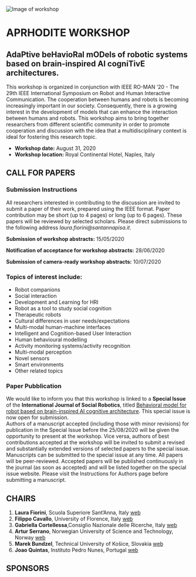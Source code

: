 ![Image of workshop](https://aprhodite.github.io/roman2020/ws.png)

# APRHODITE WORKSHOP 
## AdaPtive beHavioRal mODels of robotic systems based on brain-inspired AI cogniTivE architectures.
This workshop is organized in conjunction with IEEE RO-MAN ‘20 - The 29th IEEE International Symposium on Robot and Human Interactive Communication. The cooperation between humans and robots is becoming increasingly important in our society. Consequently, there is a growing interest in the development of models that can enhance the interaction between humans and robots. This workshop aims to bring together researchers from different scientific community in order to promote cooperation and discussion with the idea that a multidisciplinary context is ideal for fostering this research topic.

- **Workshop date:** August 31, 2020
- **Workshop location:** Royal Continental Hotel, Naples, Italy

## CALL FOR PAPERS

### Submission Instructions
All researchers interested in contributing to the discussion are invited to submit a paper of their work, prepared using the IEEE format. Paper contribution may be short (up to 4 pages) or long (up to 6 pages). These papers will be reviewed by selected scholars. Please direct submissions to the following address _laura.fiorini@santannapisa.it_.
 
**Submission of workshop abstracts:** 15/05/2020

**Notification of acceptance for workshop abstracts:** 28/06/2020

**Submission of camera-ready workshop abstracts:** 10/07/2020

### Topics of interest include:
- Robot companions
- Social interaction
- Development and Learning for HRI
- Robot as a tool to study social cognition
- Therapeutic robots
- Cultural differences in user needs/expectations 
- Multi-modal human-machine interfaces
- Intelligent and Cognition-based User Interaction 
- Human behavioural modelling
- Activity monitoring systems/activity recognition 
- Multi-modal perception
- Novel sensors
- Smart environments
- Other related topics

### Paper Pubblication
We would like to inform you that this workshop is linked to a **Special Issue** of the **International Journal of Social Robotics**, titled [Behavioral model for robot based on brain-inspired AI cognitive architecture](https://www.springer.com/journal/12369/updates/17900528).
This special issue is now open for submission.  
Authors of a manuscript accepted (including those with minor revisions) for publication in the Special Issue before the 25/08/2020 will be given the opportunity to present at the workshop.
Vice versa, authors of best contributions accepted at the workshop will be invited to submit a revised and substantially extended versions of selected papers to the special issue.
Manuscripts can be submitted to the special issue at any time. All papers will be peer-reviewed. Accepted papers will be published continuously in the journal (as soon as accepted) and will be listed together on the special issue website. Please visit the Instructions for Authors page before submitting a manuscript. 

## CHAIRS

1. **Laura Fiorini**, Scuola Superiore Sant’Anna, Italy [web](https://www.santannapisa.it/en/laura-fiorini)
2. **Filippo Cavallo**, University of Florence, Italy [web](https://www.researchgate.net/profile/Filippo_Cavallo)
3. **Gabriella Cortellessa**,Consiglio Nazionale delle Ricerche, Italy [web](https://www.istc.cnr.it/en/people/gabriella-cortellessa)
4. **Artur Serrano**, Norwegian University of Science and Technology, Norway [web](https://www.ntnu.edu/employees/artur.serrano)
5. **Marek Bundzel**, Technical University of Košice, Slovakia [web](http://www.ai-cit.sk/People/MarekBundzel)
6. **Joao Quintas**, Instituto Pedro Nunes, Portugal [web](https://www.researchgate.net/profile/Joao_Quintas)

## SPONSORS

 <!--![ROMAN](https://pbs.twimg.com/media/ES0rHA_XkAAQCfp.jpg =100x100)
 ![SI-ROBOTICS](https://www.istitutomarino.it/wp-content/uploads/2019/09/Positivo-Colori.png =100x100)
 ![SSSA]()
 ![NTNU](https://cdn2.euraxess.org/sites/default/files/news/ntnu_1.png =100x100) -->

